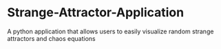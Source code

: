 # Strange-Attractor-Application
A python application that allows users to easily visualize random strange attractors and chaos equations
